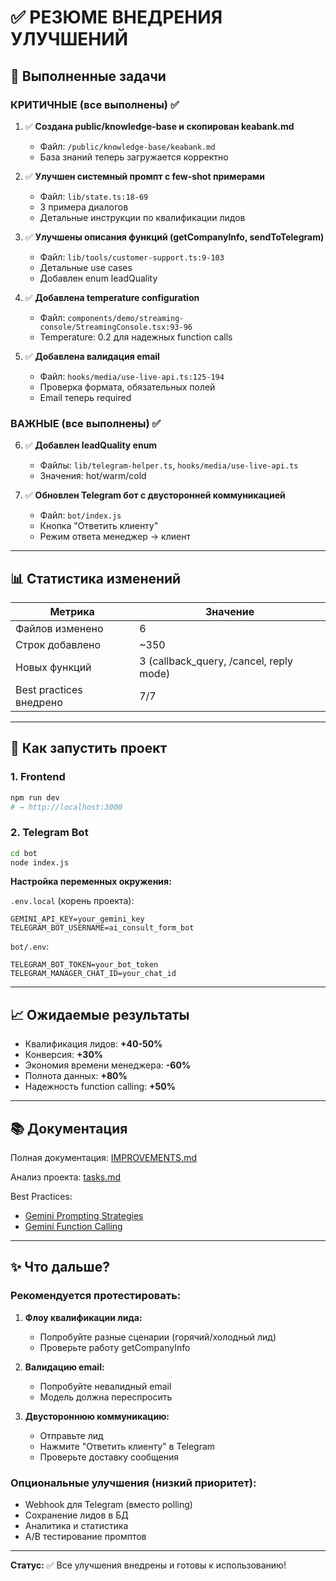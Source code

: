 # ✅ РЕЗЮМЕ ВНЕДРЕНИЯ УЛУЧШЕНИЙ

## 🎯 Выполненные задачи

### КРИТИЧНЫЕ (все выполнены) ✅

1. ✅ **Создана public/knowledge-base и скопирован keabank.md**
   - Файл: `/public/knowledge-base/keabank.md`
   - База знаний теперь загружается корректно

2. ✅ **Улучшен системный промпт с few-shot примерами**
   - Файл: `lib/state.ts:18-69`
   - 3 примера диалогов
   - Детальные инструкции по квалификации лидов

3. ✅ **Улучшены описания функций (getCompanyInfo, sendToTelegram)**
   - Файл: `lib/tools/customer-support.ts:9-103`
   - Детальные use cases
   - Добавлен enum leadQuality

4. ✅ **Добавлена temperature configuration**
   - Файл: `components/demo/streaming-console/StreamingConsole.tsx:93-96`
   - Temperature: 0.2 для надежных function calls

5. ✅ **Добавлена валидация email**
   - Файл: `hooks/media/use-live-api.ts:125-194`
   - Проверка формата, обязательных полей
   - Email теперь required

### ВАЖНЫЕ (все выполнены) ✅

6. ✅ **Добавлен leadQuality enum**
   - Файлы: `lib/telegram-helper.ts`, `hooks/media/use-live-api.ts`
   - Значения: hot/warm/cold

7. ✅ **Обновлен Telegram бот с двусторонней коммуникацией**
   - Файл: `bot/index.js`
   - Кнопка "Ответить клиенту"
   - Режим ответа менеджер → клиент

---

## 📊 Статистика изменений

| Метрика | Значение |
|---------|----------|
| Файлов изменено | 6 |
| Строк добавлено | ~350 |
| Новых функций | 3 (callback_query, /cancel, reply mode) |
| Best practices внедрено | 7/7 |

---

## 🚀 Как запустить проект

### 1. Frontend
```bash
npm run dev
# → http://localhost:3000
```

### 2. Telegram Bot
```bash
cd bot
node index.js
```

**Настройка переменных окружения:**

`.env.local` (корень проекта):
```env
GEMINI_API_KEY=your_gemini_key
TELEGRAM_BOT_USERNAME=ai_consult_form_bot
```

`bot/.env`:
```env
TELEGRAM_BOT_TOKEN=your_bot_token
TELEGRAM_MANAGER_CHAT_ID=your_chat_id
```

---

## 📈 Ожидаемые результаты

- Квалификация лидов: **+40-50%**
- Конверсия: **+30%**
- Экономия времени менеджера: **-60%**
- Полнота данных: **+80%**
- Надежность function calling: **+50%**

---

## 📚 Документация

Полная документация: [IMPROVEMENTS.md](./IMPROVEMENTS.md)

Анализ проекта: [tasks.md](./tasks.md)

Best Practices:
- [Gemini Prompting Strategies](https://ai.google.dev/gemini-api/docs/prompting-strategies)
- [Gemini Function Calling](https://ai.google.dev/gemini-api/docs/function-calling)

---

## ✨ Что дальше?

### Рекомендуется протестировать:

1. **Флоу квалификации лида:**
   - Попробуйте разные сценарии (горячий/холодный лид)
   - Проверьте работу getCompanyInfo

2. **Валидацию email:**
   - Попробуйте невалидный email
   - Модель должна переспросить

3. **Двустороннюю коммуникацию:**
   - Отправьте лид
   - Нажмите "Ответить клиенту" в Telegram
   - Проверьте доставку сообщения

### Опциональные улучшения (низкий приоритет):

- Webhook для Telegram (вместо polling)
- Сохранение лидов в БД
- Аналитика и статистика
- A/B тестирование промптов

---

**Статус:** ✅ Все улучшения внедрены и готовы к использованию!

